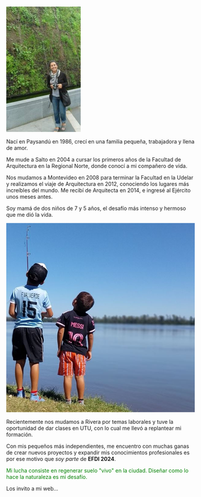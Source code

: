 

![](../images/yo.JPG)


 
Nací en Paysandú en 1986, crecí en una familia pequeña, trabajadora y llena de amor.

Me mude a Salto en 2004 a cursar los primeros años de la Facultad de Arquitectura en la Regional Norte, donde conocí a mi compañero de vida. 

Nos mudamos a Montevideo en 2008 para terminar la Facultad en la Udelar y realizamos el viaje de Arquitectura en 2012, conociendo los lugares más increíbles del mundo.
Me recibí de Arquitecta en 2014, e ingresé al Ejército unos meses antes. 

Soy mamá de dos niños de 7 y 5 años, el desafío más intenso y hermoso que me dió la vida. 

![](../images/peques2.JPG)

Recientemente nos mudamos a Rivera por temas laborales y tuve la oportunidad de dar clases en UTU, con lo cual me llevó a replantear mi formación.

Con mis pequeños más independientes, me encuentro con muchas ganas de crear nuevos proyectos y expandir mis conocimientos profesionales es por ese motivo que *soy parte* de **EFDI 2024**. 

<font color="green">Mi lucha consiste en regenerar suelo "vivo" en la ciudad. Diseñar como lo hace la naturaleza es mi desafío.</font>  
 
Los invito a mi web... 


[foto]: ../images/foto.jpg 